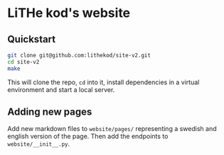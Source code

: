 # LiTHe kod's website

## Quickstart

```sh
git clone git@github.com:lithekod/site-v2.git
cd site-v2
make
```

This will clone the repo, `cd` into it, install dependencies in a virtual
environment and start a local server.

## Adding new pages

Add new markdown files to `website/pages/` representing a swedish and english
version of the page. Then add the endpoints to `website/__init__.py`.
